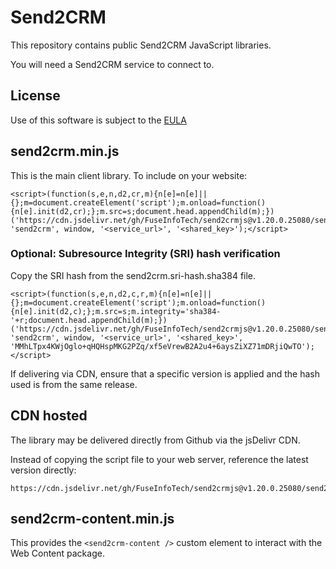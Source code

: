 # Send2CRM

This repository contains public Send2CRM JavaScript libraries.

You will need a Send2CRM service to connect to.

## License

Use of this software is subject to the [EULA](https://github.com/FuseInfoTech/send2crmjs/blob/main/EULA.txt)

## send2crm.min.js

This is the main client library. To include on your website:

```
<script>(function(s,e,n,d2,cr,m){n[e]=n[e]||{};m=document.createElement('script');m.onload=function(){n[e].init(d2,cr);};m.src=s;document.head.appendChild(m);})('https://cdn.jsdelivr.net/gh/FuseInfoTech/send2crmjs@v1.20.0.25080/send2crm.min.js', 'send2crm', window, '<service_url>', '<shared_key>');</script>
```

### Optional: Subresource Integrity (SRI) hash verification

Copy the SRI hash from the send2crm.sri-hash.sha384 file.

```
<script>(function(s,e,n,d2,c,r,m){n[e]=n[e]||{};m=document.createElement('script');m.onload=function(){n[e].init(d2,c);};m.src=s;m.integrity='sha384-'+r;document.head.appendChild(m);})('https://cdn.jsdelivr.net/gh/FuseInfoTech/send2crmjs@v1.20.0.25080/send2crm.min.js', 'send2crm', window, '<service_url>', '<shared_key>', 'MMhLTpx4KWjOglo+qHQHspMKG2PZq/xf5eVrewB2A2u4+6aysZiXZ71mDRjiQwTO');</script>
```

If delivering via CDN, ensure that a specific version is applied and the hash used is from the same release.

## CDN hosted

The library may be delivered directly from Github via the jsDelivr CDN.

Instead of copying the script file to your web server, reference the latest version directly:

```
https://cdn.jsdelivr.net/gh/FuseInfoTech/send2crmjs@v1.20.0.25080/send2crm.min.js
```

## send2crm-content.min.js

This provides the `<send2crm-content />` custom element to interact with the Web Content package.
